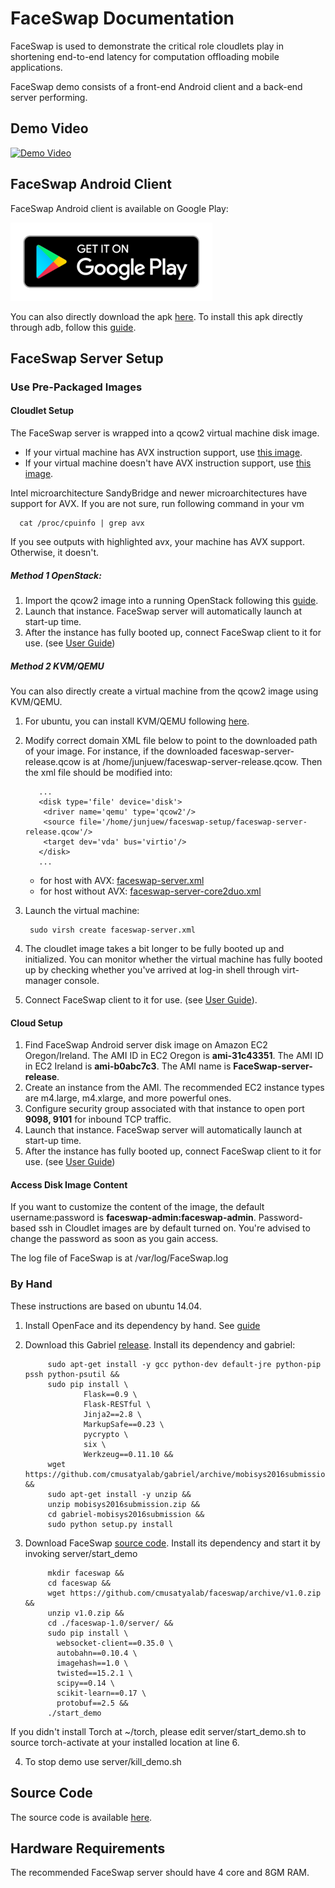 # FaceSwap Documentation

FaceSwap is used to demonstrate the critical role cloudlets play in shortening end-to-end latency for computation offloading mobile applications. 

FaceSwap demo consists of a front-end Android client and a back-end server performing.

## Demo Video
[![Demo Video](http://img.youtube.com/vi/YSC-04jxS90/0.jpg)](http://www.youtube.com/watch?v=YSC-04jxS90)

## FaceSwap Android Client

FaceSwap Android client is available on Google Play:

[![Get it on Google Play](img/google-play-badge-small.png)](https://play.google.com/store/apps/details?id=edu.cmu.cs.faceswap)

You can also directly download the apk [here](https://github.com/cmusatyalab/faceswap/blob/master/apk/app-release.apk?raw=true). To install this apk directly through adb, follow this [guide](https://developer.vuforia.com/library/articles/Solution/How-To-install-an-APK-using-ADB).

## FaceSwap Server Setup

### Use Pre-Packaged Images

#### Cloudlet Setup

The FaceSwap server is wrapped into a qcow2 virtual machine disk image.

* If your virtual machine has AVX instruction support, use [this image](https://storage.cmusatyalab.org/faceswap/faceswap-server-release.qcow). 
* If your virtual machine doesn't have AVX instruction support, use [this image](https://storage.cmusatyalab.org/faceswap/faceswap-server-release-core2duo.qcow). 

Intel microarchitecture SandyBridge and newer microarchitectures have support for AVX. If you are not sure, run following command in your vm

      cat /proc/cpuinfo | grep avx

If you see outputs with highlighted avx, your machine has AVX support. Otherwise, it doesn't.

##### Method 1 OpenStack:

1. Import the qcow2 image into a running OpenStack following this [guide](http://docs.openstack.org/user-guide/dashboard_manage_images.html).
2. Launch that instance. FaceSwap server will automatically launch at start-up time.
5. After the instance has fully booted up, connect FaceSwap client to it for use. (see [User Guide](https://cmusatyalab.github.io/faceswap/user-guide/))

##### Method 2 KVM/QEMU

You can also directly create a virtual machine from the qcow2 image using KVM/QEMU. 

1. For ubuntu, you can install KVM/QEMU following [here](http://www.howtogeek.com/117635/how-to-install-kvm-and-create-virtual-machines-on-ubuntu/). 
2. Modify correct domain XML file below to point to the downloaded path of your image. For instance, if the downloaded faceswap-server-release.qcow is at /home/junjuew/faceswap-server-release.qcow. Then the xml file should be modified into:

          ...
          <disk type='file' device='disk'>
           <driver name='qemu' type='qcow2'/>
           <source file='/home/junjuew/faceswap-setup/faceswap-server-release.qcow'/>
           <target dev='vda' bus='virtio'/>
          </disk>
          ...

     * for host with AVX: [faceswap-server.xml](https://raw.githubusercontent.com/cmusatyalab/faceswap/master/server/kvm/faceswap-server.xml)
     * for host without AVX: [faceswap-server-core2duo.xml](https://raw.githubusercontent.com/cmusatyalab/faceswap/master/server/kvm/faceswap-server-core2duo.xml) 

3. Launch the virtual machine:

        sudo virsh create faceswap-server.xml    

4. The cloudlet image takes a bit longer to be fully booted up and initialized. You can monitor whether the virtual machine has fully booted up by checking whether you've arrived at log-in shell through virt-manager console.
5. Connect FaceSwap client to it for use. (see [User Guide](https://cmusatyalab.github.io/faceswap/user-guide/)). 

#### Cloud Setup

1. Find FaceSwap Android server disk image on Amazon EC2 Oregon/Ireland. The AMI ID in EC2 Oregon is **ami-31c43351**. The AMI ID in EC2 Ireland is **ami-b0abc7c3**. The AMI name is **FaceSwap-server-release**. 
2. Create an instance from the AMI. The recommended EC2 instance types are m4.large, m4.xlarge, and more powerful ones.
3. Configure security group associated with that instance to open port **9098, 9101** for inbound TCP traffic. 
4. Launch that instance. FaceSwap server will automatically launch at start-up time.
5. After the instance has fully booted up, connect FaceSwap client to it for use. (see [User Guide](https://cmusatyalab.github.io/faceswap/user-guide/))

#### Access Disk Image Content

If you want to customize the content of the image, the default username:password is **faceswap-admin:faceswap-admin**. Password-based ssh in Cloudlet images are by default turned on. You're advised to change the password as soon as you gain access.

The log file of FaceSwap is at /var/log/FaceSwap.log

### By Hand

These instructions are based on ubuntu 14.04. 

1. Install OpenFace and its dependency by hand. See [guide](https://cmusatyalab.github.io/openface/setup/)

2. Download this Gabriel [release](https://github.com/cmusatyalab/gabriel/archive/mobisys2016submission.zip). Install its dependency and gabriel:

            sudo apt-get install -y gcc python-dev default-jre python-pip pssh python-psutil &&
            sudo pip install \
                    Flask==0.9 \
                    Flask-RESTful \
                    Jinja2==2.8 \
                    MarkupSafe==0.23 \
                    pycrypto \
                    six \
                    Werkzeug==0.11.10 &&
            wget https://github.com/cmusatyalab/gabriel/archive/mobisys2016submission.zip &&
            sudo apt-get install -y unzip &&
            unzip mobisys2016submission.zip &&
            cd gabriel-mobisys2016submission &&
            sudo python setup.py install            
   
        
3. Download FaceSwap [source code](https://github.com/cmusatyalab/faceswap/archive/v1.0.zip). Install its dependency and start it by invoking server/start_demo

            mkdir faceswap &&
            cd faceswap &&
            wget https://github.com/cmusatyalab/faceswap/archive/v1.0.zip &&
            unzip v1.0.zip &&
            cd ./faceswap-1.0/server/ &&
            sudo pip install \
              websocket-client==0.35.0 \
              autobahn==0.10.4 \
              imagehash==1.0 \
              twisted==15.2.1 \
              scipy==0.14 \
              scikit-learn==0.17 \
              protobuf==2.5 &&
            ./start_demo
If you didn't install Torch at ~/torch, please edit server/start_demo.sh to source torch-activate at your installed location at line 6.

4. To stop demo use server/kill_demo.sh
           

## Source Code
The source code is available [here](https://github.com/cmusatyalab/faceswap/releases/tag/v1.0).

## Hardware Requirements
The recommended FaceSwap server should have 4 core and 8GM RAM. 

